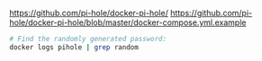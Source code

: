 https://github.com/pi-hole/docker-pi-hole/
https://github.com/pi-hole/docker-pi-hole/blob/master/docker-compose.yml.example

```bash
# Find the randomly generated password:
docker logs pihole | grep random
```